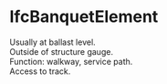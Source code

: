 IfcBanquetElement
=================
Usually at ballast level.  
Outside of structure gauge.  
Function: walkway, service path.  
Access to track.


